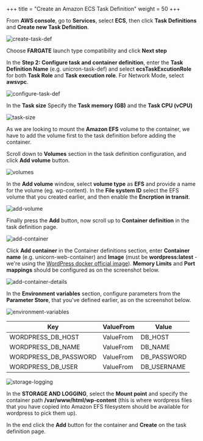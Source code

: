 +++
title = "Create an Amazon ECS Task Definition"
weight = 50
+++

From **AWS console**, go to **Services**, select **ECS**, then click **Task Definitions** and **Create new Task Definition**.

![create-task-def](/ecs/create-task-def.png)

Choose **FARGATE** launch type compatibility and click **Next step**

In the **Step 2: Configure task and container definition**, enter the **Task Definition Name** (e.g. unicron-task-def) and select **ecsTaskExcutionRole** for both **Task Role** and **Task execution role**. For Network Mode, select **awsvpc**.


![configure-task-def](/ecs/configure-task-def.png)

In the **Task size** Specify the **Task memory (GB)** and the **Task CPU (vCPU)**

![task-size](/ecs/task-size.png)

As we are looking to mount the **Amazon EFS** volume to the container, we have to add the volume first to the task definition before adding the container.

Scroll down to **Volumes** section in the task definition configuration, and click **Add volume** button.

![volumes](/ecs/volumes.png)

In the **Add volume** window, select **volume type** as **EFS** and provide a name for the volume (eg. wp-content). In the **File system ID** select the EFS volume that you created earlier, and then enable the **Encrption in transit**.

![add-volume](/ecs/add-volume.png)

Finally press the **Add** button, now scroll up to **Container definition** in the task definition page.



![add-container](/ecs/add-container.png)

Click **Add container** in the Container definitions section, enter **Container name** (e.g. unicorn-web-container) and **Image** (must be **wordpress:latest** - we're using the <a href="https://hub.docker.com/_/wordpress" target="_blank">WordPress docker official image</a>). **Memory Limits** and **Port mappings** should be configured as on the screenshot below.

![add-container-details](/ecs/add-container-details.png)

In the **Environment variables** section, configure parameters from the **Parameter Store**, that you've defined earlier, as on the screenshot below.

![environment-variables](/ecs/environment-variables.png)


| Key              | ValueFrom             | Value                          |
| ---------------------- | ---------------- |--------------------------------|
| WORDPRESS_DB_HOST| ValueFrom           | DB_HOST                  |
| WORDPRESS_DB_NAME| ValueFrom           | DB_NAME    |
| WORDPRESS_DB_PASSWORD| ValueFrom           | DB_PASSWORD          |
| WORDPRESS_DB_USER| ValueFrom     | DB_USERNAME          |


![storage-logging](/ecs/storage-logging.png)

In the **STORAGE AND LOGGING**, select the **Mount point** and specify the container path **/var/www/html/wp-content** (this is where wordpress files that you have copied into Amazon EFS filesystem should be available for wordpress to pick them up).

In the end click the **Add** button for the container and **Create** on the task definition page.
